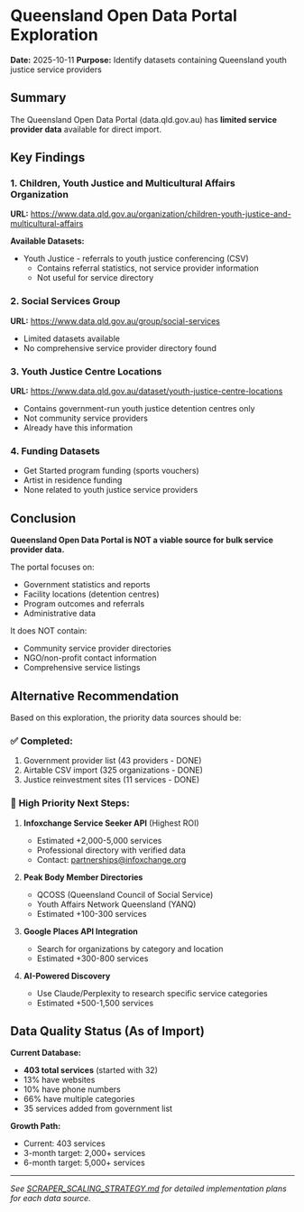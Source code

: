 # Queensland Open Data Portal Exploration

**Date:** 2025-10-11
**Purpose:** Identify datasets containing Queensland youth justice service providers

## Summary

The Queensland Open Data Portal (data.qld.gov.au) has **limited service provider data** available for direct import.

## Key Findings

### 1. Children, Youth Justice and Multicultural Affairs Organization

**URL:** https://www.data.qld.gov.au/organization/children-youth-justice-and-multicultural-affairs

**Available Datasets:**
- Youth Justice - referrals to youth justice conferencing (CSV)
  - Contains referral statistics, not service provider information
  - Not useful for service directory

### 2. Social Services Group

**URL:** https://www.data.qld.gov.au/group/social-services

- Limited datasets available
- No comprehensive service provider directory found

### 3. Youth Justice Centre Locations

**URL:** https://www.data.qld.gov.au/dataset/youth-justice-centre-locations

- Contains government-run youth justice detention centres only
- Not community service providers
- Already have this information

### 4. Funding Datasets

- Get Started program funding (sports vouchers)
- Artist in residence funding
- None related to youth justice service providers

## Conclusion

**Queensland Open Data Portal is NOT a viable source for bulk service provider data.**

The portal focuses on:
- Government statistics and reports
- Facility locations (detention centres)
- Program outcomes and referrals
- Administrative data

It does NOT contain:
- Community service provider directories
- NGO/non-profit contact information
- Comprehensive service listings

## Alternative Recommendation

Based on this exploration, the priority data sources should be:

### ✅ **Completed:**
1. Government provider list (43 providers - DONE)
2. Airtable CSV import (325 organizations - DONE)
3. Justice reinvestment sites (11 services - DONE)

### 🎯 **High Priority Next Steps:**

1. **Infoxchange Service Seeker API** (Highest ROI)
   - Estimated +2,000-5,000 services
   - Professional directory with verified data
   - Contact: partnerships@infoxchange.org

2. **Peak Body Member Directories**
   - QCOSS (Queensland Council of Social Service)
   - Youth Affairs Network Queensland (YANQ)
   - Estimated +100-300 services

3. **Google Places API Integration**
   - Search for organizations by category and location
   - Estimated +300-800 services

4. **AI-Powered Discovery**
   - Use Claude/Perplexity to research specific service categories
   - Estimated +500-1,500 services

## Data Quality Status (As of Import)

**Current Database:**
- **403 total services** (started with 32)
- 13% have websites
- 10% have phone numbers
- 66% have multiple categories
- 35 services added from government list

**Growth Path:**
- Current: 403 services
- 3-month target: 2,000+ services
- 6-month target: 5,000+ services

---

*See [SCRAPER_SCALING_STRATEGY.md](/docs/SCRAPER_SCALING_STRATEGY.md) for detailed implementation plans for each data source.*
